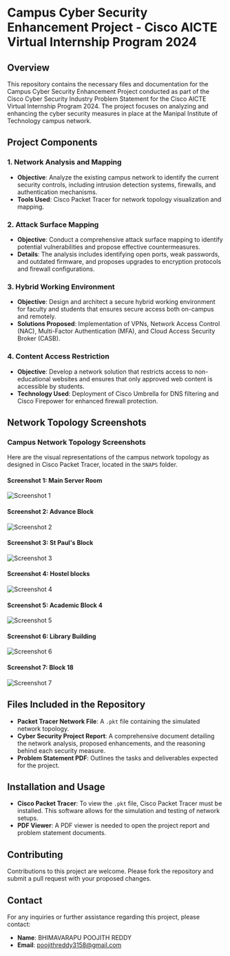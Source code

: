 # Campus Cyber Security Enhancement Project - Cisco AICTE Virtual Internship Program 2024

## Overview

This repository contains the necessary files and documentation for the Campus Cyber Security Enhancement Project conducted as part of the Cisco Cyber Security Industry Problem Statement for the Cisco AICTE Virtual Internship Program 2024. The project focuses on analyzing and enhancing the cyber security measures in place at the Manipal Institute of Technology campus network.

## Project Components

### 1. Network Analysis and Mapping

- **Objective**: Analyze the existing campus network to identify the current security controls, including intrusion detection systems, firewalls, and authentication mechanisms.
- **Tools Used**: Cisco Packet Tracer for network topology visualization and mapping.

### 2. Attack Surface Mapping

- **Objective**: Conduct a comprehensive attack surface mapping to identify potential vulnerabilities and propose effective countermeasures.
- **Details**: The analysis includes identifying open ports, weak passwords, and outdated firmware, and proposes upgrades to encryption protocols and firewall configurations.

### 3. Hybrid Working Environment

- **Objective**: Design and architect a secure hybrid working environment for faculty and students that ensures secure access both on-campus and remotely.
- **Solutions Proposed**: Implementation of VPNs, Network Access Control (NAC), Multi-Factor Authentication (MFA), and Cloud Access Security Broker (CASB).

### 4. Content Access Restriction

- **Objective**: Develop a network solution that restricts access to non-educational websites and ensures that only approved web content is accessible by students.
- **Technology Used**: Deployment of Cisco Umbrella for DNS filtering and Cisco Firepower for enhanced firewall protection.

## Network Topology Screenshots

### Campus Network Topology Screenshots

Here are the visual representations of the campus network topology as designed in Cisco Packet Tracer, located in the `SNAPS` folder.

#### Screenshot 1: Main Server Room

![Screenshot 1](SNAPS/1.png)

#### Screenshot 2: Advance Block

![Screenshot 2](SNAPS/2.png)

#### Screenshot 3: St Paul's Block

![Screenshot 3](SNAPS/3.png)

#### Screenshot 4: Hostel blocks

![Screenshot 4](SNAPS/4.png)

#### Screenshot 5: Academic Block 4

![Screenshot 5](SNAPS/5.png)

#### Screenshot 6: Library Building

![Screenshot 6](SNAPS/6.png)

#### Screenshot 7: Block 18

![Screenshot 7](SNAPS/7.png)

## Files Included in the Repository

- **Packet Tracer Network File**: A `.pkt` file containing the simulated network topology.
- **Cyber Security Project Report**: A comprehensive document detailing the network analysis, proposed enhancements, and the reasoning behind each security measure.
- **Problem Statement PDF**: Outlines the tasks and deliverables expected for the project.

## Installation and Usage

- **Cisco Packet Tracer**: To view the `.pkt` file, Cisco Packet Tracer must be installed. This software allows for the simulation and testing of network setups.
- **PDF Viewer**: A PDF viewer is needed to open the project report and problem statement documents.

## Contributing

Contributions to this project are welcome. Please fork the repository and submit a pull request with your proposed changes.

## Contact

For any inquiries or further assistance regarding this project, please contact:

- **Name**: BHIMAVARAPU POOJITH REDDY
- **Email**: [poojithreddy3158@gmail.com](mailto:poojithreddy3158@gmail.com)
